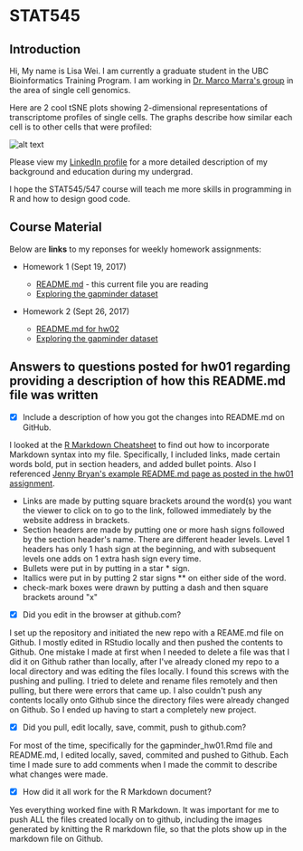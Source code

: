 # STAT545

## Introduction   

Hi, My name is Lisa Wei. I am currently a graduate student in the UBC Bioinformatics Training Program. I am working in [Dr. Marco Marra's group](http://www.bcgsc.ca/faculty/mmarra) in the area of single cell genomics. 

Here are 2 cool tSNE plots showing 2-dimensional representations of transcriptome profiles of single cells. The graphs describe how similar each cell is to other cells that were profiled:

![alt text](https://itefe54628.i.lithium.com/t5/image/serverpage/image-id/95i99DF6E12B128CCAD/image-size/large?v=1.0&px=999)

Please view my [LinkedIn profile](https://ca.linkedin.com/in/lisa-wei-7806a373) for a more detailed description of my background and education during my undergrad.

I hope the STAT545/547 course will teach me more skills in programming in R and how to design good code.

## Course Material

Below are **links** to my reponses for weekly homework assignments:

* Homework 1 (Sept 19, 2017) 
   + [README.md](README.md) - this current file you are reading
   + [Exploring the gapminder dataset](/hw01/gapminder_hw01.md)

* Homework 2 (Sept 26, 2017)
   + [README.md for hw02](README.md) 
   + [Exploring the gapminder dataset](/hw02/Gapminder_dplyr_explore_hw02.md)


## Answers to questions posted for hw01 regarding providing a description of how this README.md file was written

- [x] Include a description of how you got the changes into README.md on GitHub.

I looked at the [R Markdown Cheatsheet](https://www.rstudio.com/wp-content/uploads/2015/02/rmarkdown-cheatsheet.pdf) to find out how to incorporate Markdown syntax into my file. Specifically, I included links, made certain words bold, put in section headers, and added bullet points. Also I referenced [Jenny Bryan's example README.md page as posted in the hw01 assignment](https://raw.githubusercontent.com/STAT545-UBC/STAT545-UBC.github.io/master/hw01_sample_readme.md).

* Links are made by putting square brackets around the word(s) you want the viewer to click on to go to the link, followed immediately by the website address in brackets.
* Section headers are made by putting one or more hash signs followed by the section header's name. There are different header levels. Level 1 headers has only 1 hash sign at the beginning, and with subsequent levels one adds on 1 extra hash sign every time.
* Bullets were put in by putting in a star * sign.
* Itallics were put in by putting 2 star signs ** on either side of the word.
* check-mark boxes were drawn by putting a dash and then square brackets around "x"

- [x] Did you edit in the browser at github.com?

I set up the repository and initiated the new repo with a REAME.md file on Github. I mostly edited in RStudio locally and then pushed the contents to Github. One mistake I made at first when I needed to delete a file was that I did it on Github rather than locally, after I've already cloned my repo to a local directory and was editing the files locally. I found this screws with the pushing and pulling. I tried to delete and rename files remotely and then pulling, but there were errors that came up. I also couldn't push any contents locally onto Github since the directory files were already changed on Github. So I ended up having to start a completely new project.

- [x] Did you pull, edit locally, save, commit, push to github.com?

For most of the time, specifically for the gapminder_hw01.Rmd file and README.md, I edited locally, saved, commited and pushed to Github. Each time I made sure to add comments when I made the commit to describe what changes were made.

- [x] How did it all work for the R Markdown document?
 
Yes everything worked fine with R Markdown. It was important for me to push ALL the files created locally on to github, including the images generated by knitting the R markdown file, so that the plots show up in the markdown file on Github.

